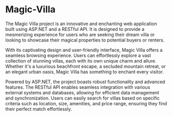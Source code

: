 # Magic-Villa
The Magic Villa project is an innovative and enchanting web application built using ASP.NET and a RESTful API. It is designed to provide a mesmerizing experience for users who are seeking their dream villa or looking to showcase their magical properties to potential buyers or renters.

With its captivating design and user-friendly interface, Magic Villa offers a seamless browsing experience. Users can effortlessly explore a vast collection of stunning villas, each with its own unique charm and allure. Whether it's a luxurious beachfront escape, a secluded mountain retreat, or an elegant urban oasis, Magic Villa has something to enchant every visitor.

Powered by ASP.NET, the project boasts robust functionality and advanced features. The RESTful API enables seamless integration with various external systems and databases, allowing for efficient data management and synchronization. Users can easily search for villas based on specific criteria such as location, size, amenities, and price range, ensuring they find their perfect match effortlessly.
